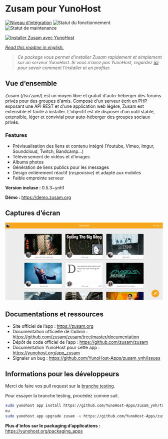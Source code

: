 <!--
N.B.: This README was automatically generated by https://github.com/YunoHost/apps/tree/master/tools/README-generator
It shall NOT be edited by hand.
-->

# Zusam pour YunoHost

[![Niveau d’intégration](https://dash.yunohost.org/integration/zusam.svg)](https://dash.yunohost.org/appci/app/zusam) ![Statut du fonctionnement](https://ci-apps.yunohost.org/ci/badges/zusam.status.svg) ![Statut de maintenance](https://ci-apps.yunohost.org/ci/badges/zusam.maintain.svg)

[![Installer Zusam avec YunoHost](https://install-app.yunohost.org/install-with-yunohost.svg)](https://install-app.yunohost.org/?app=zusam)

*[Read this readme in english.](./README.md)*

> *Ce package vous permet d’installer Zusam rapidement et simplement sur un serveur YunoHost.
Si vous n’avez pas YunoHost, regardez [ici](https://yunohost.org/#/install) pour savoir comment l’installer et en profiter.*

## Vue d’ensemble

Zusam (/tsuˈzam/) est un moyen libre et gratuit d'auto-héberger des forums privés pour des groupes d'amis. Composé d'un serveur écrit en PHP exposant une API REST et d'une application web légère, Zusam est extensible et facile à installer.
L'objectif est de disposer d'un outil stable, extensible, léger et convivial pour auto-héberger des groupes sociaux privés.

### Features

- Prévisualisation des liens et contenu intégré (Youtube, Vimeo, Imgur, Soundcloud, Twitch, Bandcamp...)
- Téléversement de vidéos et d'images
- Albums photos
- Génération de liens publics pour les messages
- Design entièrement réactif (*responsive*) et adapté aux mobiles
- Faible empreinte serveur


**Version incluse :** 0.5.3~ynh1

**Démo :** https://demo.zusam.org

## Captures d’écran

![Capture d’écran de Zusam](./doc/screenshots/screenshot.jpg)

## Documentations et ressources

* Site officiel de l’app : <https://zusam.org>
* Documentation officielle de l’admin : <https://github.com/zusam/zusam/tree/master/documentation>
* Dépôt de code officiel de l’app : <https://github.com/zusam/zusam>
* Documentation YunoHost pour cette app : <https://yunohost.org/app_zusam>
* Signaler un bug : <https://github.com/YunoHost-Apps/zusam_ynh/issues>

## Informations pour les développeurs

Merci de faire vos pull request sur la [branche testing](https://github.com/YunoHost-Apps/zusam_ynh/tree/testing).

Pour essayer la branche testing, procédez comme suit.

``` bash
sudo yunohost app install https://github.com/YunoHost-Apps/zusam_ynh/tree/testing --debug
ou
sudo yunohost app upgrade zusam -u https://github.com/YunoHost-Apps/zusam_ynh/tree/testing --debug
```

**Plus d’infos sur le packaging d’applications :** <https://yunohost.org/packaging_apps>